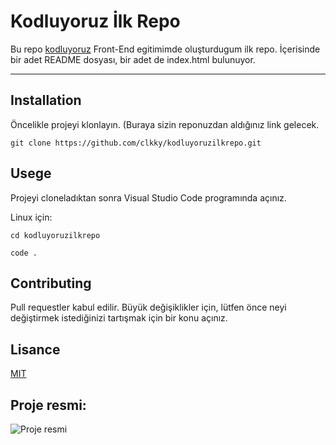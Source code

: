 # Kodluyoruz İlk Repo

Bu repo [kodluyoruz](https://www.kodluyoruz.org/) Front-End egitimimde oluşturdugum ilk repo. İçerisinde bir adet README dosyası, bir adet de index.html bulunuyor.

***

## Installation

Öncelikle projeyi klonlayın. (Buraya sizin reponuzdan aldığınız link gelecek.

`git clone https://github.com/clkky/kodluyoruzilkrepo.git`

## Usege

Projeyi cloneladıktan sonra Visual Studio Code programında açınız.

Linux için:

`cd kodluyoruzilkrepo `

`code .`

## Contributing

Pull requestler kabul edilir. Büyük değişiklikler için, lütfen önce neyi değiştirmek istediğinizi tartışmak için bir konu açınız.

## Lisance

[MIT](https://opensource.org/licenses/MIT)

## Proje resmi:

![Proje resmi](..\img\dahlia-6531229_960_720.jpg)